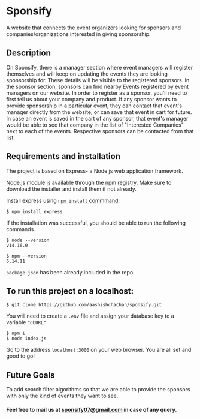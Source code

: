 # Sponsify
A website that connects the event organizers looking for sponsors and companies/organizations interested in giving sponsorship. 



## Description
On Sponsify, there is a manager section where event managers will register themselves and will keep on updating the events they are looking sponsorship for. These details will be visible to the registered sponsors. In the sponsor section, sponsors can find nearby Events registered by event managers on our website. In order to register as a sponsor, you'll need to first tell us about your company and product. If any sponsor wants to provide sponsorship in a particular event, they can contact that event's manager directly from the website, or can save that event in cart for future. In case an event is saved in the cart of any sponsor, that event's manager would be able to see that company in the list of "Interested Companies" next to each of the events. Respective sponsors can be contacted from that list.



## Requirements and installation
The project is based on Express- a Node.js web application framework. 

[Node.js](https://nodejs.org/en/) module is available through the [npm registry](https://www.npmjs.com/). Make sure to download the installer and install them if not already.

Install express using [```npm install``` commmand](https://docs.npmjs.com/downloading-and-installing-packages-locally):

    $ npm install express
    
If the installation was successful, you should be able to run the following commands.

    $ node --version
    v14.16.0
    
    $ npm --version
    6.14.11


``` package.json ``` has been already included in the repo.



## To run this project on a localhost:
```
$ git clone https://github.com/aashishchachan/sponsify.git
```
You will need to create a ```.env``` file and assign your database key to a variable ```"dbURL"```
```   
$ npm i
$ node index.js
```
Go to the address ```localhost:3000``` on your web browser.
You are all set and good to go!



## Future Goals
To add search filter algorithms so that we are able to provide the sponsors with only the kind of events they want to see.


#### Feel free to mail us at sponsify07@gmail.com in case of any query.




